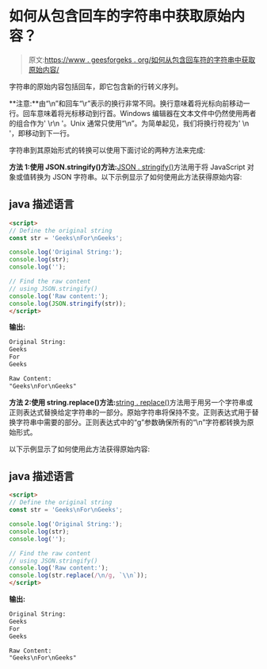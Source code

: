 # 如何从包含回车的字符串中获取原始内容？

> 原文:[https://www . geesforgeks . org/如何从包含回车符的字符串中获取原始内容/](https://www.geeksforgeeks.org/how-to-get-raw-content-from-a-string-including-carriage-return/)

字符串的原始内容包括回车，即它包含新的行转义序列。

**注意:**由“\n”和回车“\r”表示的换行非常不同。换行意味着将光标向前移动一行。回车意味着将光标移动到行首。Windows 编辑器在文本文件中仍然使用两者的组合作为' \r\n '。Unix 通常只使用“\n”。为简单起见，我们将换行符视为' \n '，即移动到下一行。

字符串到其原始形式的转换可以使用下面讨论的两种方法来完成:

**方法 1:使用 JSON.stringify()方法:**[JSON . stringify()](https://www.geeksforgeeks.org/javascript-json-stringify-with-examples/)方法用于将 JavaScript 对象或值转换为 JSON 字符串。以下示例显示了如何使用此方法获得原始内容:

## java 描述语言

```html
<script>
// Define the original string
const str = 'Geeks\nFor\nGeeks';

console.log('Original String:');
console.log(str);
console.log('');

// Find the raw content
// using JSON.stringify()
console.log('Raw content:');
console.log(JSON.stringify(str));
</script>
```

**输出:**

```html
Original String:
Geeks
For
Geeks

Raw Content:
"Geeks\nFor\nGeeks"
```

**方法 2:使用 string.replace()方法:**[string . replace()](https://www.geeksforgeeks.org/javascript-string-replace/)方法用于用另一个字符串或正则表达式替换给定字符串的一部分。原始字符串将保持不变。正则表达式用于替换字符串中需要的部分。正则表达式中的“g”参数确保所有的“\n”字符都转换为原始形式。

以下示例显示了如何使用此方法获得原始内容:

## java 描述语言

```html
<script>
// Define the original string
const str = 'Geeks\nFor\nGeeks';

console.log('Original String:');
console.log(str);
console.log('');

// Find the raw content
// using JSON.stringify()
console.log('Raw content:');
console.log(str.replace(/\n/g, `\\n`));
</script>
```

**输出:**

```html
Original String:
Geeks
For
Geeks

Raw Content:
"Geeks\nFor\nGeeks"
```